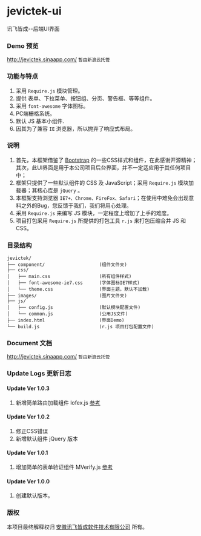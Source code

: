 # jevictek-ui
讯飞皆成--后端UI界面

### Demo 预览
http://jevictek.sinaapp.com/ ``暂由新浪云托管``

### 功能与特点
1. 采用 ``Require.js`` 模块管理。
2. 提供 表单、下拉菜单、按钮组、分页、警告框、等等组件。
3. 采用 ``font-awesome`` 字体图标。
4. PC端栅格系统。
5. 默认 JS 基本小组件.
6. 因其为了兼容 ``IE`` 浏览器，所以抛弃了响应式布局。

### 说明
1. 首先，本框架借鉴了 [Bootstrap](http://getbootstrap.com/) 的一些CSS样式和组件，在此感谢开源精神；其次，此UI界面是用于本公司项目后台界面，并不一定适应用于其任何项目中；
2. 框架只提供了一些默认组件的 CSS 及 JavaScript；采用 ``Require.js`` 模块加载器；其核心库是 ``jQuery`` 。
3. 本框架支持浏览器 ``IE7+、Chrome、FireFox、Safari``；在使用中难免会出现意料之外的Bug，您反馈于我们，我们将用心处理。
4. 采用 ``Require.js`` 来编写 JS 模块，一定程度上增加了上手的难度。
5. 项目打包采用 ``Require.js`` 所提供的打包工具 ``r.js`` 来打包压缩合并 JS 和 CSS。

### 目录结构
```
jevictek/
├── component/                    (组件文件夹)
├── css/
│   ├── main.css                  (所有组件样式)
│   ├── font-awesome-ie7.css      (字体图标IE7样式)
│   └── theme.css                 (界面主题，默认不加载)   
├── images/                       (图片文件夹)
├── js/
│   ├── config.js                 (默认模块配置文件)
│   └── common.js                 (公用JS文件)
├── index.html                    (界面Demo)
└── build.js                      (r.js 项目打包配置文件)
```

### Document 文档
http://jevictek.sinaapp.com/ ``暂由新浪云托管``

### Update Logs 更新日志
#### Update Ver 1.0.3
1. 新增简单路由加载组件 lofex.js [参考](http://jevictek.sinaapp.com/js-lofex.html)

#### Update Ver 1.0.2
1. 修正CSS错误
2. 新增默认组件 jQuery 版本

#### Update Ver 1.0.1
1. 增加简单的表单验证组件 MVerify.js [参考](http://jevictek.sinaapp.com/js-verify.html)

#### Update Ver 1.0.0
1. 创建默认版本。

### 版权
本项目最终解释权归 [安徽讯飞皆成软件技术有限公司](http://www.jevictek.com/) 所有。
